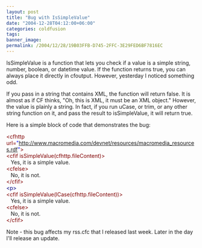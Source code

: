 ```yaml
---
layout: post
title: "Bug with IsSimpleValue"
date: "2004-12-28T04:12:00+06:00"
categories: coldfusion 
tags: 
banner_image: 
permalink: /2004/12/28/19B03FFB-D745-2FFC-3E29FED6BF7816EC
---
```


IsSimpleValue is a function that lets you check if a value is a simple string, number, boolean, or datetime value. If the function returns true, you can always place it directly in cfoutput. However, yesterday I noticed something odd.

If you pass in a string that contains XML, the function will return false. It is almost as if CF thinks, "Oh, this is XML, it must be an XML object." However, the value is plainly a string. In fact, if you run uCase, or trim, or any other string function on it, and pass the result to isSimpleValue, it will return true. 

Here is a simple block of code that demonstrates the bug:

<div class="code"><FONT COLOR=MAROON>&lt;cfhttp url=<FONT COLOR=BLUE>"<A TARGET="_blank" HREF="http://www.macromedia.com/devnet/resources/macromedia_resources.rdf">http://www.macromedia.com/devnet/resources/macromedia_resources.rdf</A>"</FONT>&gt;</FONT><br>
<FONT COLOR=MAROON>&lt;cfif isSimpleValue(cfhttp.fileContent)&gt;</FONT><br>
&nbsp;&nbsp;&nbsp;Yes, it is a simple value.<br>
<FONT COLOR=MAROON>&lt;cfelse&gt;</FONT><br>
&nbsp;&nbsp;&nbsp;No, it is not.<br>
<FONT COLOR=MAROON>&lt;/cfif&gt;</FONT><br>
<FONT COLOR=NAVY>&lt;p&gt;</FONT><br>
<FONT COLOR=MAROON>&lt;cfif isSimpleValue(lCase(cfhttp.fileContent))&gt;</FONT><br>
&nbsp;&nbsp;&nbsp;Yes, it is a simple value.<br>
<FONT COLOR=MAROON>&lt;cfelse&gt;</FONT><br>
&nbsp;&nbsp;&nbsp;No, it is not.<br>
<FONT COLOR=MAROON>&lt;/cfif&gt;</FONT></div>

Note - this bug affects my rss.cfc that I released last week. Later in the day I'll release an update.